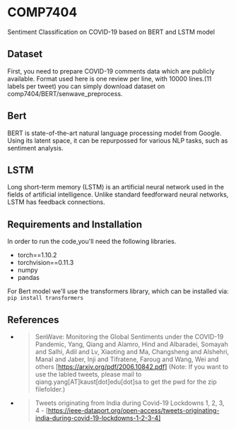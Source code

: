 # COMP7404 
Sentiment Classification on COVID-19 based on BERT and LSTM model
## Dataset
First, you need to prepare COVID-19 comments data which are publicly available. Format used here is one review per line, with 10000 lines.(11 labels per tweet) you can simply download dataset on comp7404/BERT/senwave_preprocess.
## Bert
BERT is state-of-the-art natural language processing model from Google. Using its latent space, it can be repurpossed for various NLP tasks, such as sentiment analysis.
## LSTM
Long short-term memory (LSTM) is an artificial neural network used in the fields of artificial intelligence. Unlike standard feedforward neural networks, LSTM has feedback connections.
## Requirements and Installation 
In order to run the code,you'll need the following libraries.
- torch==1.10.2
- torchvision==0.11.3
- numpy
- pandas

For Bert model we'll use the transformers library, which can be installed via:
`pip install transformers`  
## References
- > SenWave: Monitoring the Global Sentiments under the COVID-19 Pandemic, Yang, Qiang and Alamro, Hind and Albaradei, Somayah and Salhi, Adil and Lv, Xiaoting and Ma, Changsheng and Alshehri, Manal and Jaber, Inji and Tifratene, Faroug and Wang, Wei and others [https://arxiv.org/pdf/2006.10842.pdf] (Note: If you want to use the labled tweets, please mail to qiang.yang[AT]kaust[dot]edu[dot]sa to get the pwd for the zip filefolder.)

- > Tweets originating from India during Covid-19 Lockdowns 1, 2, 3, 4 - [https://ieee-dataport.org/open-access/tweets-originating-india-during-covid-19-lockdowns-1-2-3-4]

